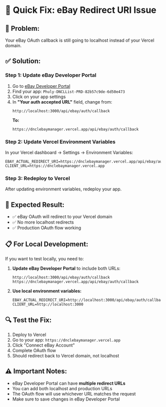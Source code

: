 # 🔧 Quick Fix: eBay Redirect URI Issue

## 🚨 **Problem:**
Your eBay OAuth callback is still going to localhost instead of your Vercel domain.

## ✅ **Solution:**

### **Step 1: Update eBay Developer Portal**

1. Go to [eBay Developer Portal](https://developer.ebay.com/my/keys)
2. Find your app: `Phuly-DNCLList-PRD-82b57c9de-6d50e473`
3. Click on your app settings
4. In **"Your auth accepted URL"** field, change from:
   ```
   http://localhost:3000/api/ebay/auth/callback
   ```
   **To:**
   ```
   https://dnclebaymanager.vercel.app/api/ebay/auth/callback
   ```

### **Step 2: Update Vercel Environment Variables**

In your Vercel dashboard → Settings → Environment Variables:

```
EBAY_ACTUAL_REDIRECT_URI=https://dnclebaymanager.vercel.app/api/ebay/auth/callback
CLIENT_URL=https://dnclebaymanager.vercel.app
```

### **Step 3: Redeploy to Vercel**

After updating environment variables, redeploy your app.

## 🎯 **Expected Result:**

- ✅ eBay OAuth will redirect to your Vercel domain
- ✅ No more localhost redirects
- ✅ Production OAuth flow working

## 📋 **For Local Development:**

If you want to test locally, you need to:

1. **Update eBay Developer Portal** to include both URLs:
   ```
   http://localhost:3000/api/ebay/auth/callback
   https://dnclebaymanager.vercel.app/api/ebay/auth/callback
   ```

2. **Use local environment variables:**
   ```
   EBAY_ACTUAL_REDIRECT_URI=http://localhost:3000/api/ebay/auth/callback
   CLIENT_URL=http://localhost:3000
   ```

## 🔍 **Test the Fix:**

1. Deploy to Vercel
2. Go to your app: `https://dnclebaymanager.vercel.app`
3. Click "Connect eBay Account"
4. Complete OAuth flow
5. Should redirect back to Vercel domain, not localhost

## ⚠️ **Important Notes:**

- eBay Developer Portal can have **multiple redirect URLs**
- You can add both localhost and production URLs
- The OAuth flow will use whichever URL matches the request
- Make sure to save changes in eBay Developer Portal 